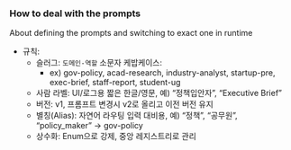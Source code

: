 ### How to deal with the prompts

About defining the prompts and switching to exact one in runtime

- 규칙:
    - 슬러그: `도메인-역할` 소문자 케밥케이스: 
        - ex) gov-policy, acad-research, industry-analyst, startup-pre, exec-brief, staff-report, student-ug
    - 사람 라벨: UI/로그용 짧은 한글/영문, 예) “정책입안자”, “Executive Brief”
    - 버전: v1, 프롬프트 변경시 v2로 올리고 이전 버전 유지
    - 별칭(Alias): 자연어 라우팅 입력 대비용, 예) “정책”, “공무원”, “policy_maker” → gov-policy
    - 상수화: Enum으로 강제, 중앙 레지스트리로 관리


    